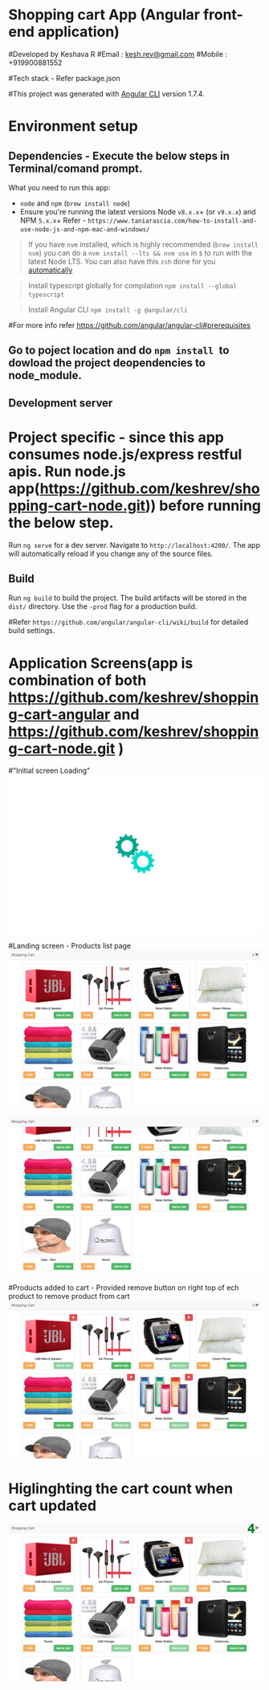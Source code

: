 # Shopping cart App (Angular front-end application)

#Developed by Keshava R 
#Email : kesh.rev@gmail.com
#Mobile : +919900881552

#Tech stack - Refer package.json


#This project was generated with [Angular CLI](https://github.com/angular/angular-cli) version 1.7.4.

# Environment setup
## Dependencies - Execute the below steps in Terminal/comand prompt.
What you need to run this app:
* `node` and `npm` (`brew install node`)
* Ensure you're running the latest versions Node `v8.x.x`+ (or `v9.x.x`) and NPM `5.x.x`+
Refer - `https://www.taniarascia.com/how-to-install-and-use-node-js-and-npm-mac-and-windows/`

> If you have `nvm` installed, which is highly recommended (`brew install nvm`) you can do a `nvm install --lts && nvm use` in `$` to run with the latest Node LTS. You can also have this `zsh` done for you [automatically](https://github.com/creationix/nvm#calling-nvm-use-automatically-in-a-directory-with-a-nvmrc-file)


>Install typescript globally for compilation
`npm install --global typescript`

>Install Angular CLI
`npm install -g @angular/cli` 

#For more info refer https://github.com/angular/angular-cli#prerequisites

## Go to poject location and do `npm install `to dowload the project deopendencies to node_module.

## Development server
# Project specific - since this app consumes node.js/express restful apis. Run node.js app(https://github.com/keshrev/shopping-cart-node.git)) before running the below step.

Run `ng serve` for a dev server. Navigate to `http://localhost:4200/`. The app will automatically reload if you change any of the source files.

## Build

Run `ng build` to build the project. The build artifacts will be stored in the `dist/` directory. Use the `-prod` flag for a production build.

#Refer `https://github.com/angular/angular-cli/wiki/build` for detailed build settings.


# Application Screens(app is combination of both https://github.com/keshrev/shopping-cart-angular and https://github.com/keshrev/shopping-cart-node.git )


#"Initial screen Loading"
![alt tag](https://github.com/keshrev/shopping-cart-screens/blob/master/Screen%20Shot%202018-05-07%20at%2007.55.50.png "Initial screen Loading")

#Landing screen - Products list page
![alt tag](https://github.com/keshrev/shopping-cart-screens/blob/master/Screen%20Shot%202018-05-07%20at%2007.56.23.png "Landing screen")

![alt tag](https://github.com/keshrev/shopping-cart-screens/blob/master/Screen%20Shot%202018-05-07%20at%2007.56.28.png "Landing screen")

#Products added to cart - Provided remove button on right top of ech product to remove product from cart
![alt tag](https://github.com/keshrev/shopping-cart-screens/blob/master/Screen%20Shot%202018-05-07%20at%2007.56.47.png "Products add/remove to/from cart")

# Higlinghting the cart count when cart updated 
![alt tag](https://github.com/keshrev/shopping-cart-screens/blob/master/Screen%20Shot%202018-05-07%20at%2007.58.30.png "cart count update")
